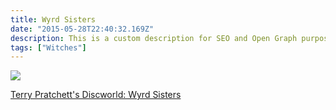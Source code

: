 ```yaml
---
title: Wyrd Sisters
date: "2015-05-28T22:40:32.169Z"
description: This is a custom description for SEO and Open Graph purposes, rather than the default generated excerpt. Simply add a description field to the frontmatter.
tags: ["Witches"]
---
```


<a target="_blank"  href="https://www.amazon.com/gp/product/B0071ID9IE/ref=as_li_tl?ie=UTF8&camp=1789&creative=9325&creativeASIN=B0071ID9IE&linkCode=as2&tag=onionblossom-20&linkId=3e4e943767573b3c69e8d7aee654c2d7"><img border="0" src="//ws-na.amazon-adsystem.com/widgets/q?_encoding=UTF8&MarketPlace=US&ASIN=B0071ID9IE&ServiceVersion=20070822&ID=AsinImage&WS=1&Format=_SL250_&tag=onionblossom-20" ></a><img src="//ir-na.amazon-adsystem.com/e/ir?t=onionblossom-20&l=am2&o=1&a=B0071ID9IE" width="1" height="1" border="0" alt="" style="border:none !important; margin:0px !important;" />

<a target="_blank" href="https://www.amazon.com/gp/product/B0071ID9IE/ref=as_li_tl?ie=UTF8&camp=1789&creative=9325&creativeASIN=B0071ID9IE&linkCode=as2&tag=onionblossom-20&linkId=9249bc3a5a9693d46ff8a329550e6e39">Terry Pratchett's Discworld: Wyrd Sisters</a><img src="//ir-na.amazon-adsystem.com/e/ir?t=onionblossom-20&l=am2&o=1&a=B0071ID9IE" width="1" height="1" border="0" alt="" style="border:none !important; margin:0px !important;" />
